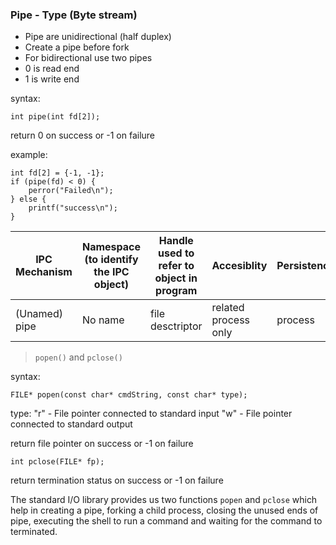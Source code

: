### Pipe - Type (Byte stream)

- Pipe are unidirectional (half duplex)
- Create a pipe before fork
- For bidirectional use two pipes 
- 0 is read end
- 1 is write end 

syntax:
```
int pipe(int fd[2]);
```
return 0 on success or -1 on failure 

example:
```
int fd[2] = {-1, -1};
if (pipe(fd) < 0) {
    perror("Failed\n");
} else {
    printf("success\n");
}
```
| IPC Mechanism | Namespace (to identify the IPC object) | Handle used to refer to object in program | Accesiblity | Persistence |
|-|-|-|-|-|
| (Unamed) pipe | No name | file desctriptor | related process only | process |

> `popen()` and `pclose()`

syntax:
```
FILE* popen(const char* cmdString, const char* type);
```
type:
    "r" - File pointer connected to standard input
    "w" - File pointer connected to standard output
    
return file pointer on success or -1 on failure 

```
int pclose(FILE* fp);
```
return termination status on success or -1 on failure

The standard I/O library provides us two functions `popen` and `pclose` which help in creating a pipe, forking a child process, closing the unused ends of pipe, executing the shell to run a command and waiting for the command to terminated.

